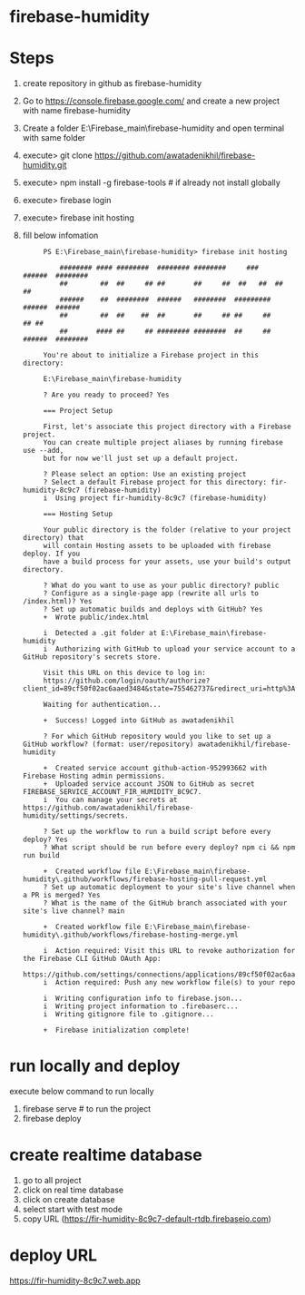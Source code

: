 # firebase-humidity
# Steps
1. create repository in github as firebase-humidity
2. Go to https://console.firebase.google.com/ and create a new project  with name firebase-humidity
3. Create a folder E:\Firebase_main\firebase-humidity and open terminal with same folder
4. execute> git clone https://github.com/awatadenikhil/firebase-humidity.git
5. execute> npm install -g firebase-tools  # if already not install globally
6. execute>  firebase login
7. execute> firebase init hosting
8. fill below infomation

            PS E:\Firebase_main\firebase-humidity> firebase init hosting

                ######## #### ########  ######## ########     ###     ######  ########
                ##        ##  ##     ## ##       ##     ##  ##   ##  ##       ##
                ######    ##  ########  ######   ########  #########  ######  ######
                ##        ##  ##    ##  ##       ##     ## ##     ##       ## ##
                ##       #### ##     ## ######## ########  ##     ##  ######  ########

            You're about to initialize a Firebase project in this directory:

            E:\Firebase_main\firebase-humidity

            ? Are you ready to proceed? Yes

            === Project Setup

            First, let's associate this project directory with a Firebase project.
            You can create multiple project aliases by running firebase use --add,
            but for now we'll just set up a default project.

            ? Please select an option: Use an existing project
            ? Select a default Firebase project for this directory: fir-humidity-8c9c7 (firebase-humidity)
            i  Using project fir-humidity-8c9c7 (firebase-humidity)

            === Hosting Setup

            Your public directory is the folder (relative to your project directory) that
            will contain Hosting assets to be uploaded with firebase deploy. If you
            have a build process for your assets, use your build's output directory.

            ? What do you want to use as your public directory? public
            ? Configure as a single-page app (rewrite all urls to /index.html)? Yes
            ? Set up automatic builds and deploys with GitHub? Yes
            +  Wrote public/index.html

            i  Detected a .git folder at E:\Firebase_main\firebase-humidity
            i  Authorizing with GitHub to upload your service account to a GitHub repository's secrets store.

            Visit this URL on this device to log in:
            https://github.com/login/oauth/authorize?client_id=89cf50f02ac6aaed3484&state=755462737&redirect_uri=http%3A%2F%2Flocalhost%3A9005&scope=read%3Auser%20repo%20public_repo

            Waiting for authentication...

            +  Success! Logged into GitHub as awatadenikhil

            ? For which GitHub repository would you like to set up a GitHub workflow? (format: user/repository) awatadenikhil/firebase-humidity

            +  Created service account github-action-952993662 with Firebase Hosting admin permissions.
            +  Uploaded service account JSON to GitHub as secret FIREBASE_SERVICE_ACCOUNT_FIR_HUMIDITY_8C9C7.
            i  You can manage your secrets at https://github.com/awatadenikhil/firebase-humidity/settings/secrets.

            ? Set up the workflow to run a build script before every deploy? Yes
            ? What script should be run before every deploy? npm ci && npm run build

            +  Created workflow file E:\Firebase_main\firebase-humidity\.github/workflows/firebase-hosting-pull-request.yml
            ? Set up automatic deployment to your site's live channel when a PR is merged? Yes
            ? What is the name of the GitHub branch associated with your site's live channel? main

            +  Created workflow file E:\Firebase_main\firebase-humidity\.github/workflows/firebase-hosting-merge.yml

            i  Action required: Visit this URL to revoke authorization for the Firebase CLI GitHub OAuth App:
            https://github.com/settings/connections/applications/89cf50f02ac6aaed3484
            i  Action required: Push any new workflow file(s) to your repo

            i  Writing configuration info to firebase.json...
            i  Writing project information to .firebaserc...
            i  Writing gitignore file to .gitignore...

            +  Firebase initialization complete!


# run locally and deploy 

execute below command to run locally

1. firebase serve                # to run the project
2. firebase deploy

# create realtime database

1. go to all project 
2. click on real time database
3. click on create database
4. select start with test mode
5. copy URL (https://fir-humidity-8c9c7-default-rtdb.firebaseio.com)


# deploy URL
https://fir-humidity-8c9c7.web.app
